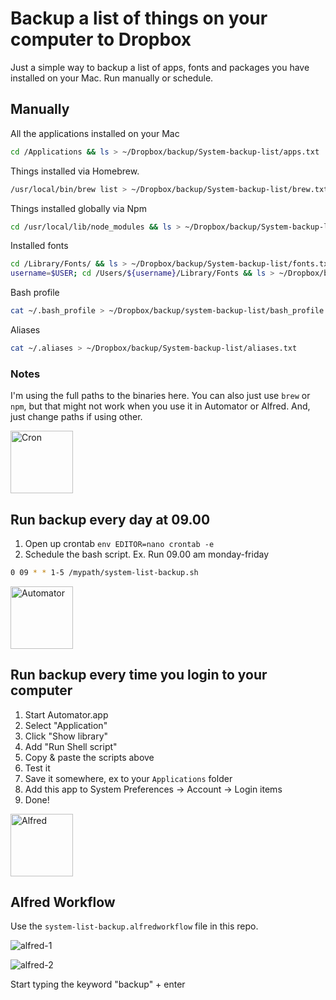 # Backup a list of things on your computer to Dropbox

Just a simple way to backup a list of apps, fonts and packages you have installed on your Mac. Run manually or schedule.

## Manually

All the applications installed on your Mac

```bash    
cd /Applications && ls > ~/Dropbox/backup/System-backup-list/apps.txt
```
Things installed via Homebrew.

```bash
/usr/local/bin/brew list > ~/Dropbox/backup/System-backup-list/brew.txt
```

Things installed globally via Npm

```bash    
cd /usr/local/lib/node_modules && ls > ~/Dropbox/backup/System-backup-list/npm.txt
```

Installed fonts

```bash
cd /Library/Fonts/ && ls > ~/Dropbox/backup/System-backup-list/fonts.txt
username=$USER; cd /Users/${username}/Library/Fonts && ls > ~/Dropbox/backup/System-backup-list/fonts-user.txt
```

Bash profile

```bash
cat ~/.bash_profile > ~/Dropbox/backup/system-backup-list/bash_profile.txt
```

Aliases
```bash
cat ~/.aliases > ~/Dropbox/backup/System-backup-list/aliases.txt
```

### Notes

I'm using the full paths to the binaries here. You can also just use ``brew`` or ``npm``, but that might not work when you use it in Automator or Alfred. And, just change paths if using other.

<img src="https://cloud.githubusercontent.com/assets/307676/14966900/ee944d8c-10b4-11e6-822b-1c8e0329eb39.jpg" alt="Cron" height="100">

## Run backup every day at 09.00

1. Open up crontab ``env EDITOR=nano crontab -e``
2. Schedule the bash script. Ex. Run 09.00 am monday-friday

```bash
0 09 * * 1-5 /mypath/system-list-backup.sh
```

<img src="https://cloud.githubusercontent.com/assets/307676/14935295/45bf18a2-0ecc-11e6-9105-3a0857d14735.png" alt="Automator" height="100">

## Run backup every time you login to your computer

1. Start Automator.app
2. Select "Application"
3. Click "Show library"
4. Add "Run Shell script"
5. Copy & paste the scripts above
6. Test it
7. Save it somewhere, ex to your ``Applications`` folder
8. Add this app to System Preferences -> Account -> Login items
9. Done!

<img src="http://cdn.makeuseof.com/wp-content/uploads/2013/04/Alfred_icon.jpg?6b9ecc" alt="Alfred" height="100">

## Alfred Workflow

Use the ``system-list-backup.alfredworkflow`` file in this repo.

![alfred-1](https://cloud.githubusercontent.com/assets/307676/14941464/1137a8c0-0f9d-11e6-85f2-26759ad1b53e.jpg)

![alfred-2](https://cloud.githubusercontent.com/assets/307676/14941465/114fe782-0f9d-11e6-935d-caf54cfb16a3.jpg)

Start typing the keyword "backup" + enter